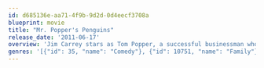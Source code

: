 ```yaml
---
id: d685136e-aa71-4f9b-9d2d-0d4eecf3708a
blueprint: movie
title: "Mr. Popper's Penguins"
release_date: '2011-06-17'
overview: 'Jim Carrey stars as Tom Popper, a successful businessman who’s clueless when it comes to the really important things in life...until he inherits six “adorable” penguins, each with its own unique personality. Soon Tom’s rambunctious roommates turn his swank New York apartment into a snowy winter wonderland — and the rest of his world upside-down.'
genres: '[{"id": 35, "name": "Comedy"}, {"id": 10751, "name": "Family"}]'
---
```

